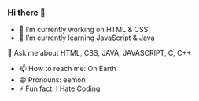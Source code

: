 ### Hi there 👋
- 🔭 I’m currently working on HTML & CSS
- 🌱 I’m currently learning JavaScript & Java
<!-- - 👯 I’m looking to collaborate on  -->
<!-- - 🤔 I’m looking for help with ... -->
💬 Ask me about HTML, CSS, JAVA, JAVASCRIPT, C, C++ 
- 📫 How to reach me: On Earth
- 😄 Pronouns: eemon
- ⚡ Fun fact: I Hate Coding

